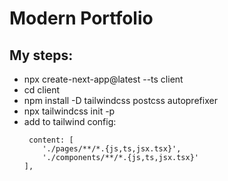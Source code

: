 # Modern Portfolio

## My steps:
- npx create-next-app@latest --ts client
- cd client
- npm install -D tailwindcss postcss autoprefixer
- npx tailwindcss init -p
- add to tailwind config:
    ```
     content: [
        './pages/**/*.{js,ts,jsx.tsx}',
        './components/**/*.{js,ts,jsx.tsx}'
    ],
    ```